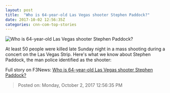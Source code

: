 ```yaml
---
layout: post
title:  "Who is 64-year-old Las Vegas shooter Stephen Paddock?"
date: 2017-10-02 12:56:35Z
categories: cnn-com-top-stories
---
```


![Who is 64-year-old Las Vegas shooter Stephen Paddock?](http://i2.cdn.cnn.com/cnnnext/dam/assets/171002124308-32-las-vegas-incident-1002-super-tease.jpg)

At least 50 people were killed late Sunday night in a mass shooting during a concert on the Las Vegas Strip. Here's what we know about Stephen Paddock, the man police identified as the shooter:


Full story on F3News: [Who is 64-year-old Las Vegas shooter Stephen Paddock?](http://www.f3nws.com/n/cFPPgH)

> Posted on: Monday, October 2, 2017 12:56:35 PM
